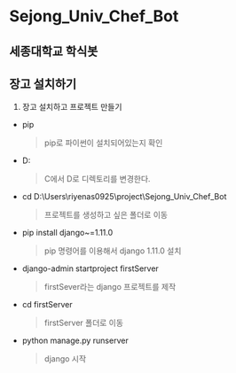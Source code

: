 # Sejong_Univ_Chef_Bot

## 세종대학교 학식봇

## 장고 설치하기

1. 장고 설치하고 프로젝트 만들기
* pip
    > pip로 파이썬이 설치되어있는지 확인

* D:
    > C에서 D로 디렉토리를 변경한다.

* cd D:\Users\riyenas0925\project\Sejong_Univ_Chef_Bot
    > 프로젝트를 생성하고 싶은 폴더로 이동
    
* pip install django~=1.11.0
    > pip 명령어를 이용해서 django 1.11.0 설치

* django-admin startproject firstServer
    > firstSever라는 django 프로젝트를 제작

* cd firstServer
    > firstServer 폴더로 이동

* python manage.py runserver
    > django 시작